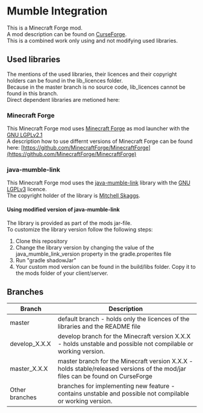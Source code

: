# Mumble Integration

This is a Minecraft Forge mod.  
A mod description can be found on [CurseForge](https://www.curseforge.com/minecraft/mc-mods/mumble-integration).  
This is a combined work only using and not modifying used libraries.  

## Used libraries

The mentions of the used libraries, their licences and their copyright holders can be found in the lib_licences folder.  
Because in the master branch is no source code, lib_licences cannot be found in this branch.  
Direct dependent libraries are metioned here:  

### Minecraft Forge

This Minecraft Forge mod uses [Minecraft Forge](https://github.com/MinecraftForge/MinecraftForge) as mod launcher with the [GNU LGPLv2.1](https://www.gnu.org/licenses/old-licenses/lgpl-2.1.en.html)  
A description how to use differnt versions of Minecraft Forge can be found here: [https://github.com/MinecraftForge/MinecraftForge](https://github.com/MinecraftForge/MinecraftForge)  

### java-mumble-link

This Minecraft Forge mod uses the [java-mumble-link](https://github.com/magneticflux-/java-mumble-link) library with the [GNU LGPLv3](https://www.gnu.org/licenses/lgpl-3.0.en.html) licence.  
The copyright holder of the library is [Mitchell Skaggs](https://github.com/magneticflux-).  

#### Using modified version of java-mumble-link

The library is provided as part of the mods jar-file.  
To customize the library version follow the following steps:  
1. Clone this repository  
2. Change the library version by changing the value of the java_mumble_link_version property in the gradle.properites file  
3. Run "gradle shadowJar"  
4. Your custom mod version can be found in the build/libs folder. Copy it to the mods folder of your client/server.

## Branches

| Branch  | Description |
| ------------- | ------------- |
| master | default branch - holds only the licences of the libraries and the README file |
| develop_X.X.X | develop branch for the Minecraft version X.X.X - holds unstable and possible not compilable or working version. |
| master_X.X.X | master branch for the Minecraft version X.X.X - holds stable/released versions of the mod/jar files can be found on CurseForge |
| Other branches | branches for implementing new feature - contains unstable and possible not compilable or working version. |
